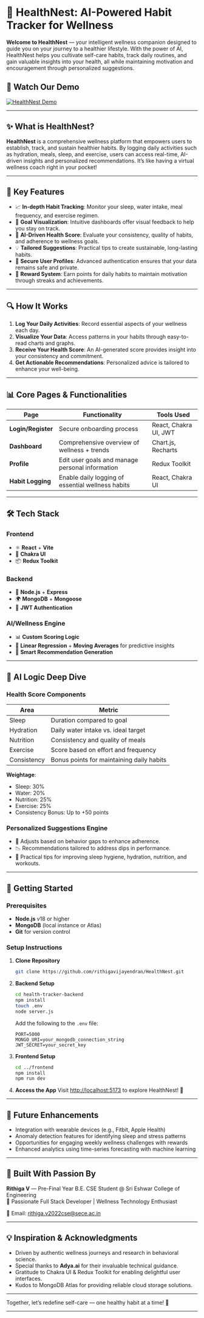 # 🌱 **HealthNest: AI-Powered Habit Tracker for Wellness**

**Welcome to HealthNest** — your intelligent wellness companion designed to guide you on your journey to a healthier lifestyle. With the power of AI, HealthNest helps you cultivate self-care habits, track daily routines, and gain valuable insights into your health, all while maintaining motivation and encouragement through personalized suggestions.

## 🎥 **Watch Our Demo**
[![HealthNest Demo](https://img.youtube.com/vi/xvV1EwgCPR0/0.jpg)](https://media-hosting.imagekit.io/05399ecc630b46f7/habitnest-demovideo.mp4?Expires=1839931728&Key-Pair-Id=K2ZIVPTIP2VGHC&Signature=xgiTK9lSyRoTJbKE1wDzymaXWbdV~Y8ZYnVKylmmy35SNoo23i5p2NLNcmTRoqRnywmz7Xinnwwye1wlQk0oYDiadBY0SalPiVq5tVGXz3zy02Rk9-ZKS-SfirejkwGZJAvPzfLoP~kaXCBI18TUWibxpe7684exv3kKk7solEkTC6J8PONVscuACvXJc6AbTPUt3YRd~TxnLL2jlfcxc6e3T32EdghjNnCFfizI6wS0o8gZt3hJ1H-M60Z56Pml7n7W91OuNwQ2ALFBbTlTqMSu9g1RLUpxhlBKMqX5CnbfrRVwvg-ShpDCrya6qlnkNpZ33xKwnaNxUXu7s7Y84g__)

---

## ✨ **What is HealthNest?**
**HealthNest** is a comprehensive wellness platform that empowers users to establish, track, and sustain healthier habits. By logging daily activities such as hydration, meals, sleep, and exercise, users can access real-time, AI-driven insights and personalized recommendations. It’s like having a virtual wellness coach right in your pocket!

---

## 🌟 **Key Features**
- 📈 **In-depth Habit Tracking**: Monitor your sleep, water intake, meal frequency, and exercise regimen.
- 🎯 **Goal Visualization**: Intuitive dashboards offer visual feedback to help you stay on track.
- 🤖 **AI-Driven Health Score**: Evaluate your consistency, quality of habits, and adherence to wellness goals.
- 💡 **Tailored Suggestions**: Practical tips to create sustainable, long-lasting habits.
- 🔐 **Secure User Profiles**: Advanced authentication ensures that your data remains safe and private.
- 🔁 **Reward System**: Earn points for daily habits to maintain motivation through streaks and achievements.

---

## 🔍 **How It Works**
1. **Log Your Daily Activities**: Record essential aspects of your wellness each day.
2. **Visualize Your Data**: Access patterns in your habits through easy-to-read charts and graphs.
3. **Receive Your Health Score**: An AI-generated score provides insight into your consistency and commitment.
4. **Get Actionable Recommendations**: Personalized advice is tailored to enhance your well-being.

---

## 📊 **Core Pages & Functionalities**
| Page              | Functionality                                         | Tools Used                   |
|-------------------|------------------------------------------------------|------------------------------|
| **Login/Register**     | Secure onboarding process                             | React, Chakra UI, JWT        |
| **Dashboard**          | Comprehensive overview of wellness + trends          | Chart.js, Recharts           |
| **Profile**            | Edit user goals and manage personal information      | Redux Toolkit                |
| **Habit Logging**      | Enable daily logging of essential wellness habits    | React, Chakra UI             |

---

## 🛠️ **Tech Stack**
### **Frontend**
- ⚛️ **React** + **Vite**
- 🌈 **Chakra UI**
- 📦 **Redux Toolkit**

### **Backend**
- 🧠 **Node.js** + **Express**
- 🌍 **MongoDB** + **Mongoose**
- 🔐 **JWT Authentication**

### **AI/Wellness Engine**
- 📊 **Custom Scoring Logic**
- 🔁 **Linear Regression** + **Moving Averages** for predictive insights
- 🧩 **Smart Recommendation Generation**

---

## 🧠 **AI Logic Deep Dive**
### **Health Score Components**
| Area        | Metric                                         |
|-------------|------------------------------------------------|
| Sleep       | Duration compared to goal                      |
| Hydration   | Daily water intake vs. ideal target           |
| Nutrition   | Consistency and quality of meals               |
| Exercise    | Score based on effort and frequency            |
| Consistency | Bonus points for maintaining daily habits      |

**Weightage**:
- Sleep: 30%
- Water: 20%
- Nutrition: 25%
- Exercise: 25%
- Consistency Bonus: Up to +50 points

### **Personalized Suggestions Engine**
- 🧩 Adjusts based on behavior gaps to enhance adherence.
- 📉 Recommendations tailored to address dips in performance.
- 💬 Practical tips for improving sleep hygiene, hydration, nutrition, and workouts.

---

## 🚀 **Getting Started**
### **Prerequisites**
- **Node.js** v18 or higher
- **MongoDB** (local instance or Atlas)
- **Git** for version control

### **Setup Instructions**
1. **Clone Repository**
   ```bash
   git clone https://github.com/rithigavijayendran/HealthNest.git
   ```

2. **Backend Setup**
   ```bash
   cd health-tracker-backend
   npm install
   touch .env
   node server.js
   ```
   Add the following to the `.env` file:
   ```
   PORT=5000
   MONGO_URI=your_mongodb_connection_string
   JWT_SECRET=your_secret_key
   ```

3. **Frontend Setup**
   ```bash
   cd ../frontend
   npm install
   npm run dev
   ```

4. **Access the App**
   Visit [http://localhost:5173](http://localhost:5173) to explore HealthNest! 🚀

---

## 🔮 **Future Enhancements**
- Integration with wearable devices (e.g., Fitbit, Apple Health)
- Anomaly detection features for identifying sleep and stress patterns
- Opportunities for engaging weekly wellness challenges with rewards
- Enhanced analytics using time-series forecasting with machine learning

---

## 🙌 **Built With Passion By**
**Rithiga V** — Pre-Final Year B.E. CSE Student @ Sri Eshwar College of Engineering  
🚀 Passionate Full Stack Developer | Wellness Technology Enthusiast

📧 Email: [rithiga.v2022cse@sece.ac.in](mailto:rithiga.v2022cse@sece.ac.in)

---

## 💡 **Inspiration & Acknowledgments**
- Driven by authentic wellness journeys and research in behavioral science.
- Special thanks to **Adya.ai** for their invaluable technical guidance.
- Gratitude to Chakra UI & Redux Toolkit for enabling delightful user interfaces.
- Kudos to MongoDB Atlas for providing reliable cloud storage solutions.

---

Together, let’s redefine self-care — one healthy habit at a time! 🌿

---

